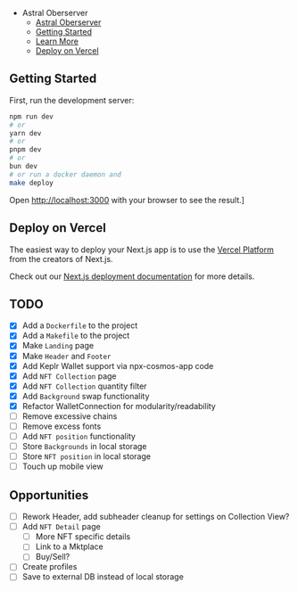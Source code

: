 - Astral Oberserver
  - [Astral Oberserver](#astral-oberserver)
  - [Getting Started](#getting-started)
  - [Learn More](#learn-more)
  - [Deploy on Vercel](#deploy-on-vercel)

## Getting Started

First, run the development server:

```bash
npm run dev
# or
yarn dev
# or
pnpm dev
# or
bun dev
# or run a docker daemon and
make deploy
```

Open [http://localhost:3000](http://localhost:3000) with your browser to see the result.]

## Deploy on Vercel

The easiest way to deploy your Next.js app is to use the [Vercel Platform](https://vercel.com/new?utm_medium=default-template&filter=next.js&utm_source=create-next-app&utm_campaign=create-next-app-readme) from the creators of Next.js.

Check out our [Next.js deployment documentation](https://nextjs.org/docs/deployment) for more details.

## TODO

- [x] Add a `Dockerfile` to the project
- [x] Add a `Makefile` to the project
- [x] Make `Landing` page
- [x] Make `Header` and `Footer`
- [x] Add Keplr Wallet support via npx-cosmos-app code
- [x] Add `NFT Collection` page
- [x] Add `NFT Collection` quantity filter
- [x] Add `Background` swap functionality
- [x] Refactor WalletConnection for modularity/readability
- [ ] Remove excessive chains
- [ ] Remove excess fonts
- [ ] Add `NFT position` functionality
- [ ] Store `Backgrounds` in local storage
- [ ] Store `NFT position` in local storage
- [ ] Touch up mobile view

## Opportunities

- [ ] Rework Header, add subheader cleanup for settings on Collection View?
- [ ] Add `NFT Detail` page
  - [ ] More NFT specific details
  - [ ] Link to a Mktplace
  - [ ] Buy/Sell?
- [ ] Create profiles
- [ ] Save to external DB instead of local storage
